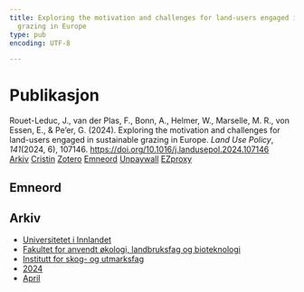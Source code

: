 ```yaml
---
title: Exploring the motivation and challenges for land-users engaged in sustainable
  grazing in Europe
type: pub
encoding: UTF-8

---
```

<h1>Publikasjon</h1>
<article id="csl-bib-container-JBBY8SIT" class="csl-bib-container">
  <div class="csl-bib-body"> <div class="csl-entry">Rouet-Leduc, J., van der Plas, F., Bonn, A., Helmer, W., Marselle, M. R., von Essen, E., &#38; Pe’er, G. (2024). Exploring the motivation and challenges for land-users engaged in sustainable grazing in Europe. <i>Land Use Policy</i>, <i>141</i>(2024, 6), 107146. <a href="https://doi.org/10.1016/j.landusepol.2024.107146">https://doi.org/10.1016/j.landusepol.2024.107146</a></div> </div>
  <div class="csl-bib-buttons">
    <a href="#taxonomy-article-JBBY8SIT" alt="archive" class="csl-bib-button">Arkiv</a>
    <a href="https://app.cristin.no/results/show.jsf?id=2262058" alt="Cristin" class="csl-bib-button">Cristin</a>
    <a href="http://zotero.org/groups/5881554/items/JBBY8SIT" alt="Zotero" class="csl-bib-button">Zotero</a>
    <a href="#keywords-article-JBBY8SIT" alt="keywords" class="csl-bib-button">Emneord</a>
    <a href="https://doi.org/10.1016/j.landusepol.2024.107146" alt="Unpaywall" class="csl-bib-button">Unpaywall</a>
    <a href="https://doi.org/10.1016/j.landusepol.2024.107146" alt="EZproxy" class="csl-bib-button">EZproxy</a>
  </div>
  <div id="csl-bib-meta-container-JBBY8SIT"></div>
</article>
<div id="csl-bib-meta-JBBY8SIT" class="csl-bib-meta">
  <article id="keywords-article-JBBY8SIT" class="keywords-article">
    <h1>Emneord</h1>
    
  </article>
  <article id="taxonomy-article-JBBY8SIT" class="taxonomy-article">
    <h1>Arkiv</h1>
    <ul>
      <li>
        <a href="/nn/archive/?key=3DCRN523">Universitetet i Innlandet</a>
      </li>
      <li>
        <a href="/nn/archive/?key=T77LXH6D">Fakultet for anvendt økologi, landbruksfag og bioteknologi</a>
      </li>
      <li>
        <a href="/nn/archive/?key=7TRARPE3">Institutt for skog- og utmarksfag</a>
      </li>
      <li>
        <a href="/nn/archive/?key=A4XX8HDP">2024</a>
      </li>
      <li>
        <a href="/nn/archive/?key=KY9TTFZF">April</a>
      </li>
    </ul>
  </article>
</div>
